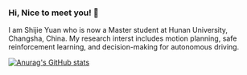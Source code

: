 ### Hi, Nice to meet you! 👋

I am Shijie Yuan who is now a Master student at Hunan University, Changsha, China. My research interst includes motion planning, safe reinforcement learning, and decision-making for autonomous driving. 

[![Anurag's GitHub stats](https://github-readme-stats.vercel.app/api?username=wenqing-2021&count_private=true&show_icons=true)](https://github.com/anuraghazra/github-readme-stats)

<!-- [![Top Langs](https://github-readme-stats.vercel.app/api/top-langs/?username=wenqing-2021&layout=compact)](https://github.com/anuraghazra/github-readme-stats) -->

<!--
**wenqing-2021/wenqing-2021** is a ✨ _special_ ✨ repository because its `README.md` (this file) appears on your GitHub profile.

Here are some ideas to get you started:

- 🔭 I’m currently working on ...
- 🌱 I’m currently learning ...
- 👯 I’m looking to collaborate on ...
- 🤔 I’m looking for help with ...
- 💬 Ask me about ...
- 📫 How to reach me: ...
- 😄 Pronouns: ...
- ⚡ Fun fact: ...
-->
